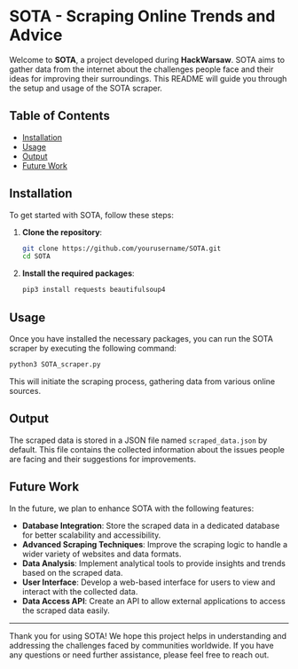 # SOTA - Scraping Online Trends and Advice

Welcome to **SOTA**, a project developed during **HackWarsaw**. SOTA aims to gather data from the internet about the challenges people face and their ideas for improving their surroundings. This README will guide you through the setup and usage of the SOTA scraper.

## Table of Contents
- [Installation](#installation)
- [Usage](#usage)
- [Output](#output)
- [Future Work](#future-work)

## Installation

To get started with SOTA, follow these steps:

1. **Clone the repository**:
    ```sh
    git clone https://github.com/yourusername/SOTA.git
    cd SOTA
    ```

2. **Install the required packages**:
    ```sh
    pip3 install requests beautifulsoup4
    ```

## Usage

Once you have installed the necessary packages, you can run the SOTA scraper by executing the following command:

```sh
python3 SOTA_scraper.py
```

This will initiate the scraping process, gathering data from various online sources.

## Output

The scraped data is stored in a JSON file named `scraped_data.json` by default. This file contains the collected information about the issues people are facing and their suggestions for improvements.

## Future Work

In the future, we plan to enhance SOTA with the following features:

- **Database Integration**: Store the scraped data in a dedicated database for better scalability and accessibility.
- **Advanced Scraping Techniques**: Improve the scraping logic to handle a wider variety of websites and data formats.
- **Data Analysis**: Implement analytical tools to provide insights and trends based on the scraped data.
- **User Interface**: Develop a web-based interface for users to view and interact with the collected data.
- **Data Access API**: Create an API to allow external applications to access the scraped data easily.

---

Thank you for using SOTA! We hope this project helps in understanding and addressing the challenges faced by communities worldwide. If you have any questions or need further assistance, please feel free to reach out.